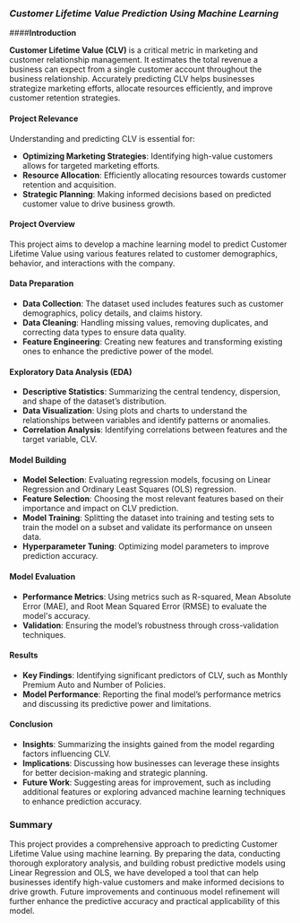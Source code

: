 ### *Customer Lifetime Value Prediction Using Machine Learning*

####**Introduction**

**Customer Lifetime Value (CLV)** is a critical metric in marketing and customer relationship management. It estimates the total revenue a business can expect from a single customer account throughout the business relationship. Accurately predicting CLV helps businesses strategize marketing efforts, allocate resources efficiently, and improve customer retention strategies.

#### Project Relevance

Understanding and predicting CLV is essential for:
- **Optimizing Marketing Strategies**: Identifying high-value customers allows for targeted marketing efforts.
- **Resource Allocation**: Efficiently allocating resources towards customer retention and acquisition.
- **Strategic Planning**: Making informed decisions based on predicted customer value to drive business growth.

#### Project Overview

This project aims to develop a machine learning model to predict Customer Lifetime Value using various features related to customer demographics, behavior, and interactions with the company.

#### Data Preparation

- **Data Collection**: The dataset used includes features such as customer demographics, policy details, and claims history.
- **Data Cleaning**: Handling missing values, removing duplicates, and correcting data types to ensure data quality.
- **Feature Engineering**: Creating new features and transforming existing ones to enhance the predictive power of the model.

#### Exploratory Data Analysis (EDA)

- **Descriptive Statistics**: Summarizing the central tendency, dispersion, and shape of the dataset’s distribution.
- **Data Visualization**: Using plots and charts to understand the relationships between variables and identify patterns or anomalies.
- **Correlation Analysis**: Identifying correlations between features and the target variable, CLV.

#### Model Building

- **Model Selection**: Evaluating regression models, focusing on Linear Regression and Ordinary Least Squares (OLS) regression.
- **Feature Selection**: Choosing the most relevant features based on their importance and impact on CLV prediction.
- **Model Training**: Splitting the dataset into training and testing sets to train the model on a subset and validate its performance on unseen data.
- **Hyperparameter Tuning**: Optimizing model parameters to improve prediction accuracy.

#### Model Evaluation

- **Performance Metrics**: Using metrics such as R-squared, Mean Absolute Error (MAE), and Root Mean Squared Error (RMSE) to evaluate the model's accuracy.
- **Validation**: Ensuring the model’s robustness through cross-validation techniques.

#### Results

- **Key Findings**: Identifying significant predictors of CLV, such as Monthly Premium Auto and Number of Policies.
- **Model Performance**: Reporting the final model’s performance metrics and discussing its predictive power and limitations.

#### Conclusion

- **Insights**: Summarizing the insights gained from the model regarding factors influencing CLV.
- **Implications**: Discussing how businesses can leverage these insights for better decision-making and strategic planning.
- **Future Work**: Suggesting areas for improvement, such as including additional features or exploring advanced machine learning techniques to enhance prediction accuracy.

### Summary

This project provides a comprehensive approach to predicting Customer Lifetime Value using machine learning. By preparing the data, conducting thorough exploratory analysis, and building robust predictive models using Linear Regression and OLS, we have developed a tool that can help businesses identify high-value customers and make informed decisions to drive growth. Future improvements and continuous model refinement will further enhance the predictive accuracy and practical applicability of this model.
